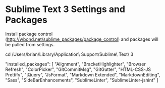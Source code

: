 # Sublime Text 3 Settings and Packages

Install package control (http://wbond.net/sublime_packages/package_control) and packages will be pulled from settings.

cd /Users/brian/Library/Application\ Support/Sublime\ Text\ 3

"installed_packages":
[
  "Alignment",
  "BracketHighlighter",
  "Browser Refresh",
  "ColorPicker",
  "GitCommitMsg",
  "GitGutter",
  "HTML-CSS-JS Prettify",
  "jQuery",
  "JsFormat",
  "Markdown Extended",
  "MarkdownEditing",
  "Sass",
  "SideBarEnhancements",
  "SublimeLinter",
  "SublimeLinter-jshint"
]
